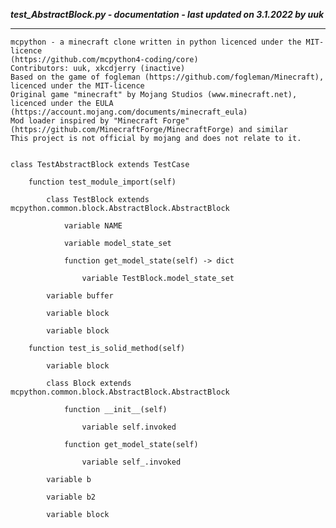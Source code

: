***test_AbstractBlock.py - documentation - last updated on 3.1.2022 by uuk***
___

    mcpython - a minecraft clone written in python licenced under the MIT-licence 
    (https://github.com/mcpython4-coding/core)
    Contributors: uuk, xkcdjerry (inactive)
    Based on the game of fogleman (https://github.com/fogleman/Minecraft), licenced under the MIT-licence
    Original game "minecraft" by Mojang Studios (www.minecraft.net), licenced under the EULA
    (https://account.mojang.com/documents/minecraft_eula)
    Mod loader inspired by "Minecraft Forge" (https://github.com/MinecraftForge/MinecraftForge) and similar
    This project is not official by mojang and does not relate to it.


    class TestAbstractBlock extends TestCase

        function test_module_import(self)

            class TestBlock extends mcpython.common.block.AbstractBlock.AbstractBlock

                variable NAME

                variable model_state_set

                function get_model_state(self) -> dict

                    variable TestBlock.model_state_set

            variable buffer

            variable block

            variable block

        function test_is_solid_method(self)

            variable block

            class Block extends mcpython.common.block.AbstractBlock.AbstractBlock

                function __init__(self)

                    variable self.invoked

                function get_model_state(self)

                    variable self_.invoked

            variable b

            variable b2

            variable block
